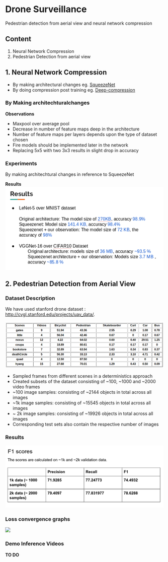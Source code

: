 # Drone Surveillance
Pedestrian detection from aerial view and neural network compression

## Content
1. Neural Network Compression
2. Pedestrian Detection from aerial view


## 1. Neural Network Compression

* By making architectural changes eg. [SqueezeNet](https://arxiv.org/abs/1602.07360)
* By doing compression post training eg. [Deep-compression](https://arxiv.org/abs/1510.00149)

### By Making architechturalchanges
**Observations**
* Maxpool over average pool
* Decrease in number of feature maps deep in the architecture
* Number of feature maps per layers depends upon the type of dataset chosen
* Fire models should be implemented later in the network
* Replacing 5x5 with two 3x3 results in slight drop in accuracy


### Experiments
By making architechtural changes in reference to SqueezeNet

**Results**
![](img/nnc-results.png)




## 2. Pedestrian Detection from Aerial View
### Dataset Description
We have used stanford drone dataset : http://cvgl.stanford.edu/projects/uav_data/.

!["Dataset Description"](img/stats_dataset.png)

* Sampled frames from different scenes in a deterministics approach
* Created subsets of the dataset consisting of ~100, ~1000 and ~2000 video frames
* ~100 image samples: consisting of ~2144 objects in total across all images
* ~1k   image samples: consisting of ~15545 objects in total across all images
* ~ 2k  image samples:  consisting of  ~19926 objects in total across all images
* Corresponding test sets also contain the respective number of images


### Results

![](img/results.png)

### Loss convergence graphs

![](loss.png)

### Demo Inference Videos

**TO DO**